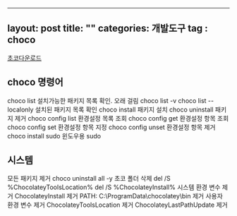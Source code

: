 
---
layout: post
title: ""
categories: 개발도구
tag : choco
---

[초코다운로드](https://chocolatey.org/install)

## choco 명령어
choco list	설치가능한 패키지 목록 확인. 오래 걸림
choco list -v
choco list --localonly	설치된 패키지 목록 확인
choco install	패키지 설치
choco uninstall	패키지 제거
choco config list	환경설정 목록 조회
choco config get	환경설정 항목 조회
choco config set	환경설정 항목 지정
choco config unset	환경설정 항목 제거
choco install sudo 윈도우용 sudo

## 시스템
모든 패키지 제거
choco uninstall all -y 
초코 폴더 삭제
del /S %ChocolateyToolsLocation%
del /S %ChocolateyInstall%
시스템 환경 변수 제거
ChocolateyInstall 제거
PATH: C:\ProgramData\chocolatey\bin 제거
사용자 환경 변수 제거
ChocolateyToolsLocation 제거
ChocolateyLastPathUpdate 제거